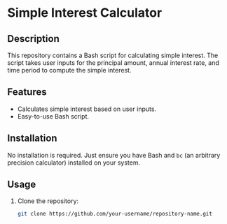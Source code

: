 # Simple Interest Calculator

## Description
This repository contains a Bash script for calculating simple interest. The script takes user inputs for the principal amount, annual interest rate, and time period to compute the simple interest.

## Features
- Calculates simple interest based on user inputs.
- Easy-to-use Bash script.

## Installation
No installation is required. Just ensure you have Bash and `bc` (an arbitrary precision calculator) installed on your system.

## Usage
1. Clone the repository:
   ```bash
   git clone https://github.com/your-username/repository-name.git
